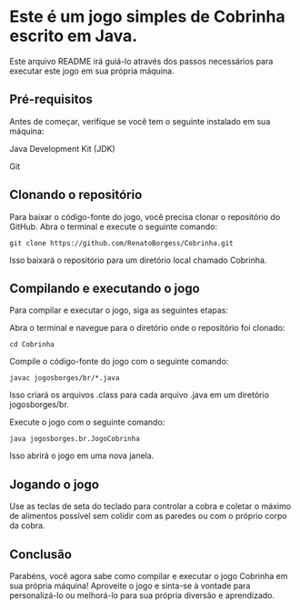 # Este é um jogo simples de Cobrinha escrito em Java.

Este arquivo README irá guiá-lo através dos passos necessários para executar este jogo em sua própria máquina.

## Pré-requisitos
Antes de começar, verifique se você tem o seguinte instalado em sua máquina:

Java Development Kit (JDK)

Git

## Clonando o repositório

Para baixar o código-fonte do jogo, você precisa clonar o repositório do GitHub. Abra o terminal e execute o seguinte comando:

```git clone https://github.com/RenatoBorgess/Cobrinha.git```

Isso baixará o repositório para um diretório local chamado Cobrinha.

## Compilando e executando o jogo


Para compilar e executar o jogo, siga as seguintes etapas:

Abra o terminal e navegue para o diretório onde o repositório foi clonado:

```
cd Cobrinha
``` 


Compile o código-fonte do jogo com o seguinte comando:


```
javac jogosborges/br/*.java
```



Isso criará os arquivos .class para cada arquivo .java em um diretório jogosborges/br.

Execute o jogo com o seguinte comando:


```
java jogosborges.br.JogoCobrinha
```


Isso abrirá o jogo em uma nova janela.

## Jogando o jogo


Use as teclas de seta do teclado para controlar a cobra e coletar o máximo de alimentos possível sem colidir com as paredes ou com o próprio corpo da cobra.

## Conclusão

Parabéns, você agora sabe como compilar e executar o jogo Cobrinha em sua própria máquina! Aproveite o jogo e sinta-se à vontade para personalizá-lo ou melhorá-lo para sua própria diversão e aprendizado.

